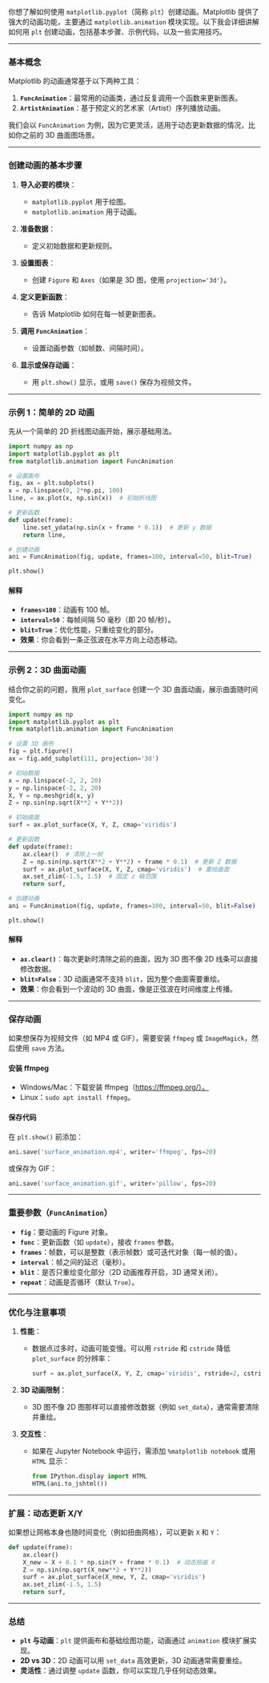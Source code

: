 你想了解如何使用 `matplotlib.pyplot`（简称 `plt`）创建动画。Matplotlib 提供了强大的动画功能，主要通过 `matplotlib.animation` 模块实现。以下我会详细讲解如何用 `plt` 创建动画，包括基本步骤、示例代码，以及一些实用技巧。

---

### 基本概念
Matplotlib 的动画通常基于以下两种工具：
1. **`FuncAnimation`**：最常用的动画类，通过反复调用一个函数来更新图表。
2. **`ArtistAnimation`**：基于预定义的艺术家（Artist）序列播放动画。

我们会以 `FuncAnimation` 为例，因为它更灵活，适用于动态更新数据的情况，比如你之前的 3D 曲面图场景。

---

### 创建动画的基本步骤
1. **导入必要的模块**：
   - `matplotlib.pyplot` 用于绘图。
   - `matplotlib.animation` 用于动画。

2. **准备数据**：
   - 定义初始数据和更新规则。

3. **设置图表**：
   - 创建 `Figure` 和 `Axes`（如果是 3D 图，使用 `projection='3d'`）。

4. **定义更新函数**：
   - 告诉 Matplotlib 如何在每一帧更新图表。

5. **调用 `FuncAnimation`**：
   - 设置动画参数（如帧数、间隔时间）。

6. **显示或保存动画**：
   - 用 `plt.show()` 显示，或用 `save()` 保存为视频文件。

---

### 示例 1：简单的 2D 动画
先从一个简单的 2D 折线图动画开始，展示基础用法。

```python
import numpy as np
import matplotlib.pyplot as plt
from matplotlib.animation import FuncAnimation

# 设置画布
fig, ax = plt.subplots()
x = np.linspace(0, 2*np.pi, 100)
line, = ax.plot(x, np.sin(x))  # 初始折线图

# 更新函数
def update(frame):
    line.set_ydata(np.sin(x + frame * 0.1))  # 更新 y 数据
    return line,

# 创建动画
ani = FuncAnimation(fig, update, frames=100, interval=50, blit=True)

plt.show()
```

#### 解释
- **`frames=100`**：动画有 100 帧。
- **`interval=50`**：每帧间隔 50 毫秒（即 20 帧/秒）。
- **`blit=True`**：优化性能，只重绘变化的部分。
- **效果**：你会看到一条正弦波在水平方向上动态移动。

---

### 示例 2：3D 曲面动画
结合你之前的问题，我用 `plot_surface` 创建一个 3D 曲面动画，展示曲面随时间变化。

```python
import numpy as np
import matplotlib.pyplot as plt
from matplotlib.animation import FuncAnimation

# 设置 3D 画布
fig = plt.figure()
ax = fig.add_subplot(111, projection='3d')

# 初始数据
x = np.linspace(-2, 2, 20)
y = np.linspace(-2, 2, 20)
X, Y = np.meshgrid(x, y)
Z = np.sin(np.sqrt(X**2 + Y**2))

# 初始曲面
surf = ax.plot_surface(X, Y, Z, cmap='viridis')

# 更新函数
def update(frame):
    ax.clear()  # 清除上一帧
    Z = np.sin(np.sqrt(X**2 + Y**2) + frame * 0.1)  # 更新 Z 数据
    surf = ax.plot_surface(X, Y, Z, cmap='viridis')  # 重绘曲面
    ax.set_zlim(-1.5, 1.5)  # 固定 z 轴范围
    return surf,

# 创建动画
ani = FuncAnimation(fig, update, frames=100, interval=50, blit=False)

plt.show()
```

#### 解释
- **`ax.clear()`**：每次更新时清除之前的曲面，因为 3D 图不像 2D 线条可以直接修改数据。
- **`blit=False`**：3D 动画通常不支持 `blit`，因为整个曲面需要重绘。
- **效果**：你会看到一个波动的 3D 曲面，像是正弦波在时间维度上传播。

---

### 保存动画
如果想保存为视频文件（如 MP4 或 GIF），需要安装 `ffmpeg` 或 `ImageMagick`，然后使用 `save` 方法。

#### 安装 ffmpeg
- Windows/Mac：下载安装 ffmpeg（https://ffmpeg.org/）。
- Linux：`sudo apt install ffmpeg`。

#### 保存代码
在 `plt.show()` 前添加：
```python
ani.save('surface_animation.mp4', writer='ffmpeg', fps=20)
```
或保存为 GIF：
```python
ani.save('surface_animation.gif', writer='pillow', fps=20)
```

---

### 重要参数（`FuncAnimation`）
- **`fig`**：要动画的 Figure 对象。
- **`func`**：更新函数（如 `update`），接收 `frames` 参数。
- **`frames`**：帧数，可以是整数（表示帧数）或可迭代对象（每一帧的值）。
- **`interval`**：帧之间的延迟（毫秒）。
- **`blit`**：是否只重绘变化部分（2D 动画推荐开启，3D 通常关闭）。
- **`repeat`**：动画是否循环（默认 `True`）。

---

### 优化与注意事项
1. **性能**：
   - 数据点过多时，动画可能变慢。可以用 `rstride` 和 `cstride` 降低 `plot_surface` 的分辨率：
     ```python
     surf = ax.plot_surface(X, Y, Z, cmap='viridis', rstride=2, cstride=2)
     ```

2. **3D 动画限制**：
   - 3D 图不像 2D 图那样可以直接修改数据（例如 `set_data`），通常需要清除并重绘。

3. **交互性**：
   - 如果在 Jupyter Notebook 中运行，需添加 `%matplotlib notebook` 或用 `HTML` 显示：
     ```python
     from IPython.display import HTML
     HTML(ani.to_jshtml())
     ```

---

### 扩展：动态更新 X/Y
如果想让网格本身也随时间变化（例如扭曲网格），可以更新 `X` 和 `Y`：
```python
def update(frame):
    ax.clear()
    X_new = X + 0.1 * np.sin(Y + frame * 0.1)  # 动态扭曲 X
    Z = np.sin(np.sqrt(X_new**2 + Y**2))
    surf = ax.plot_surface(X_new, Y, Z, cmap='viridis')
    ax.set_zlim(-1.5, 1.5)
    return surf,
```

---

### 总结
- **`plt` 与动画**：`plt` 提供画布和基础绘图功能，动画通过 `animation` 模块扩展实现。
- **2D vs 3D**：2D 动画可以用 `set_data` 高效更新，3D 动画通常需要重绘。
- **灵活性**：通过调整 `update` 函数，你可以实现几乎任何动态效果。
